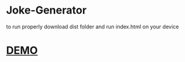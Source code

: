 # Joke-Generator
to run properly download dist folder and run index.html on your device
<h1><a href="https://hunterxnb.github.io/Joke-Generator/dist/index.html">DEMO</a></h1>
